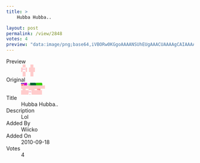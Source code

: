 ```yaml
---
title: >
    Hubba Hubba..

layout: post
permalink: /view/2848
votes: 4
preview: "data:image/png;base64,iVBORw0KGgoAAAANSUhEUgAAACUAAAAgCAIAAAAaMSbnAAAABnRSTlMA/wD/AP5AXyvrAAAAkElEQVRIie2WwQ2AIAwAqXEVHQD23wAYSXyYYG1ogtgaHr0XEOBKQwNQyuEqKbsmwbfHCR3Ll66N5DCf+Wb2QYnx7nF1hguLzOFqjuHv862PXg02+LeBD/muXGErieMzNJ8JcrMtBc1nwLcnSp6s5cN3D7f18qnNJD6dYuB9nQ+6lC9tu5IP7P9iPvOZz3xDnCn1KllER+UnAAAAAElFTkSuQmCC"
---
```

<dl class="side-by-side">
<dt>Preview</dt>
<dd>
    <img class="preview" src="data:image/png;base64,iVBORw0KGgoAAAANSUhEUgAAACUAAAAgCAIAAAAaMSbnAAAABnRSTlMA/wD/AP5AXyvrAAAAkElEQVRIie2WwQ2AIAwAqXEVHQD23wAYSXyYYG1ogtgaHr0XEOBKQwNQyuEqKbsmwbfHCR3Ll66N5DCf+Wb2QYnx7nF1hguLzOFqjuHv862PXg02+LeBD/muXGErieMzNJ8JcrMtBc1nwLcnSp6s5cN3D7f18qnNJD6dYuB9nQ+6lC9tu5IP7P9iPvOZz3xDnCn1KllER+UnAAAAAElFTkSuQmCC">
</dd>
<dt>Original</dt>
<dd>
    <img class="preview" src="data:image/png;base64,iVBORw0KGgoAAAANSUhEUgAAAEAAAAAgCAYAAACinX6EAAAAzklEQVR42u2Y0Q3DMAhEGSYbeKfulJ3Y6ZqorYrcKG6CK+JyWCfZX4EnsHIWzDP2pKK7klbcCk5riaICj6QdwEtrwfU5FMCiMQHAfDgYQBNCtxHAc9X7VAC2umAIAFLeRdu95w4YDoCVBwDMGgKAKjKprjkdgA8gBEAABEAABEAAiQEc/SFqestfJtzwLQ8364xoAB7jRgB/D+CLkehecM8CIswXAUQmdAW7HdYBFkC6EVhfiiwA+3LEEeAlSAAEkAbAVgLsgEwAdJou3wF3Vjk4BV5G5DoAAAAASUVORK5CYII=">
</dd>
<dt>Title</dt>
<dd>Hubba Hubba..</dd>
<dt>Description</dt>
<dd>Lol</dd>
<dt>Added By</dt>
<dd>Wiicko</dd>
<dt>Added On</dt>
<dd>2010-09-18</dd>
<dt>Votes</dt>
<dd>4</dd>
</dl>
